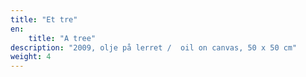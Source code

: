 ```yaml
---
title: "Et tre"
en:
    title: "A tree"
description: "2009, olje på lerret /  oil on canvas, 50 x 50 cm"
weight: 4
---
```

